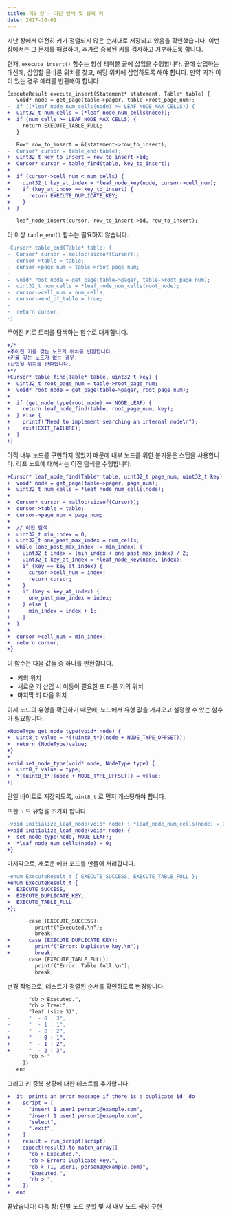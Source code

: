 ```yaml
---
title: 제9 장 - 이진 탐색 및 중복 키
date: 2017-10-01
---
```


지난 장에서 여전히 키가 정렬되지 않은 순서대로 저장되고 있음을 확인했습니다. 이번 장에서는 그 문제를 해결하며, 추가로 중복된 키를 검사하고 거부하도록 합니다.

현재, `execute_insert()` 함수는 항상 테이블 끝에 삽입을 수행합니다. 끝에 삽입하는 대신에, 삽입할 올바른 위치를 찾고, 해당 위치에 삽입하도록 해야 합니다. 만약 키가 이미 있는 경우 에러를 반환해야 합니다.

```diff
ExecuteResult execute_insert(Statement* statement, Table* table) {
   void* node = get_page(table->pager, table->root_page_num);
-  if ((*leaf_node_num_cells(node) >= LEAF_NODE_MAX_CELLS)) {
+  uint32_t num_cells = (*leaf_node_num_cells(node));
+  if (num_cells >= LEAF_NODE_MAX_CELLS) {
     return EXECUTE_TABLE_FULL;
   }

   Row* row_to_insert = &(statement->row_to_insert);
-  Cursor* cursor = table_end(table);
+  uint32_t key_to_insert = row_to_insert->id;
+  Cursor* cursor = table_find(table, key_to_insert);
+
+  if (cursor->cell_num < num_cells) {
+    uint32_t key_at_index = *leaf_node_key(node, cursor->cell_num);
+    if (key_at_index == key_to_insert) {
+      return EXECUTE_DUPLICATE_KEY;
+    }
+  }

   leaf_node_insert(cursor, row_to_insert->id, row_to_insert);
```

더 이상 `table_end()` 함수는 필요하지 않습니다.

```diff
-Cursor* table_end(Table* table) {
-  Cursor* cursor = malloc(sizeof(Cursor));
-  cursor->table = table;
-  cursor->page_num = table->root_page_num;
-
-  void* root_node = get_page(table->pager, table->root_page_num);
-  uint32_t num_cells = *leaf_node_num_cells(root_node);
-  cursor->cell_num = num_cells;
-  cursor->end_of_table = true;
-
-  return cursor;
-}
```

주어진 키로 트리를 탐색하는 함수로 대체합니다.

```diff
+/*
+주어진 키를 갖는 노드의 위치를 반환합니다.
+키를 갖는 노드가 없는 경우, 
+삽입될 위치를 반환합니다.
+*/
+Cursor* table_find(Table* table, uint32_t key) {
+  uint32_t root_page_num = table->root_page_num;
+  void* root_node = get_page(table->pager, root_page_num);
+
+  if (get_node_type(root_node) == NODE_LEAF) {
+    return leaf_node_find(table, root_page_num, key);
+  } else {
+    printf("Need to implement searching an internal node\n");
+    exit(EXIT_FAILURE);
+  }
+}
```

아직 내부 노드를 구현하지 않았기 때문에 내부 노드를 위한 분기문은 스텁을 사용합니다. 리프 노드에 대해서는 이진 탐색을 수행합니다.

```diff
+Cursor* leaf_node_find(Table* table, uint32_t page_num, uint32_t key) {
+  void* node = get_page(table->pager, page_num);
+  uint32_t num_cells = *leaf_node_num_cells(node);
+
+  Cursor* cursor = malloc(sizeof(Cursor));
+  cursor->table = table;
+  cursor->page_num = page_num;
+
+  // 이진 탐색
+  uint32_t min_index = 0;
+  uint32_t one_past_max_index = num_cells;
+  while (one_past_max_index != min_index) {
+    uint32_t index = (min_index + one_past_max_index) / 2;
+    uint32_t key_at_index = *leaf_node_key(node, index);
+    if (key == key_at_index) {
+      cursor->cell_num = index;
+      return cursor;
+    }
+    if (key < key_at_index) {
+      one_past_max_index = index;
+    } else {
+      min_index = index + 1;
+    }
+  }
+
+  cursor->cell_num = min_index;
+  return cursor;
+}
```

이 함수는 다음 값들 중 하나를 반환합니다.
- 키의 위치
- 새로운 키 삽입 시 이동이 필요한 또 다른 키의 위치
- 마지막 키 다음 위치

이제 노드의 유형을 확인하기 때문에, 노드에서 유형 값을 가져오고 설정할 수 있는 함수가 필요합니다.

```diff
+NodeType get_node_type(void* node) {
+  uint8_t value = *((uint8_t*)(node + NODE_TYPE_OFFSET));
+  return (NodeType)value;
+}
+
+void set_node_type(void* node, NodeType type) {
+  uint8_t value = type;
+  *((uint8_t*)(node + NODE_TYPE_OFFSET)) = value;
+}
```

단일 바이트로 저장되도록, `uint8_t` 로 먼저 캐스팅해야 합니다.

또한 노드 유형을 초기화 합니다.

```diff
-void initialize_leaf_node(void* node) { *leaf_node_num_cells(node) = 0; }
+void initialize_leaf_node(void* node) {
+  set_node_type(node, NODE_LEAF);
+  *leaf_node_num_cells(node) = 0;
+}
```

마지막으로, 새로운 에러 코드를 만들어 처리합니다.

```diff
-enum ExecuteResult_t { EXECUTE_SUCCESS, EXECUTE_TABLE_FULL };
+enum ExecuteResult_t {
+  EXECUTE_SUCCESS,
+  EXECUTE_DUPLICATE_KEY,
+  EXECUTE_TABLE_FULL
+};
```

```diff
       case (EXECUTE_SUCCESS):
         printf("Executed.\n");
         break;
+      case (EXECUTE_DUPLICATE_KEY):
+        printf("Error: Duplicate key.\n");
+        break;
       case (EXECUTE_TABLE_FULL):
         printf("Error: Table full.\n");
         break;
```

변경 작업으로, 테스트가 정렬된 순서를 확인하도록 변경합니다.

```diff
       "db > Executed.",
       "db > Tree:",
       "leaf (size 3)",
-      "  - 0 : 3",
-      "  - 1 : 1",
-      "  - 2 : 2",
+      "  - 0 : 1",
+      "  - 1 : 2",
+      "  - 2 : 3",
       "db > "
     ])
   end
```

그리고 키 중복 상황에 대한 테스트를 추가합니다.

```diff
+  it 'prints an error message if there is a duplicate id' do
+    script = [
+      "insert 1 user1 person1@example.com",
+      "insert 1 user1 person1@example.com",
+      "select",
+      ".exit",
+    ]
+    result = run_script(script)
+    expect(result).to match_array([
+      "db > Executed.",
+      "db > Error: Duplicate key.",
+      "db > (1, user1, person1@example.com)",
+      "Executed.",
+      "db > ",
+    ])
+  end
```

끝났습니다! 다음 장: 단말 노드 분할 및 새 내부 노드 생성 구현
